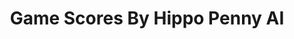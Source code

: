 ---
title: Game Scores By Hippo Penny AI
layout: scoredetail
permalink: /meta-score/little-goody-two-shoes
header:
  teaser: /assets/images/little-goody-two-shoes.jpg
  video:
    id: zYQP4k2vrxs
    provider: youtube
---